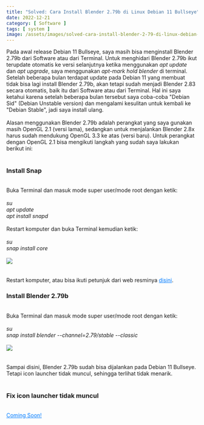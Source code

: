 ```yaml
---
title: "Solved: Cara Install Blender 2.79b di Linux Debian 11 Bullseye"
date: 2022-12-21
category: [ Software ]
tags: [ system ]
image: /assets/images/solved-cara-install-blender-2-79-di-linux-debian-11-bullseye.jpg
---
```

Pada awal release Debian 11 Bullseye, saya masih bisa menginstall Blender 2.79b dari Software atau dari Terminal. Untuk menghidari Blender 2.79b ikut terupdate otomatis ke versi selanjutnya ketika menggunakan <i>apt update</i> dan <i>apt upgrade</i>, saya menggunakan <i>apt-mark hold blender</i> di terminal. Setelah beberapa bulan terdapat update pada Debian 11 yang membuat tidak bisa lagi install Blender 2.79b, akan tetapi sudah menjadi Blender 2.83 secara otomatis, baik itu dari Software atau dari Terminal. Hal ini saya ketahui karena setelah beberapa bulan tersebut saya coba-coba "Debian Sid" (Debian Unstable version) dan mengalami kesulitan untuk kembali ke "Debian Stable", jadi saya install ulang.<br/>
<br/>
Alasan menggunakan Blender 2.79b adalah perangkat yang saya gunakan masih OpenGL 2.1 (versi lama), sedangkan untuk menjalankan Blender 2.8x harus sudah mendukung OpenGL 3.3 ke atas (versi baru). Untuk perangkat dengan OpenGL 2.1 bisa mengikuti langkah yang sudah saya lakukan berikut ini:<br/>
<br/>
<h3>Install Snap</h3>
<br/>
Buka Terminal dan masuk mode super user/mode root dengan ketik:<br/>
<br/>
<i>su</i><br/>
<i>apt update</i><br/>
<i>apt install snapd</i><br/>
<br/>
Restart komputer dan buka Terminal kemudian ketik:<br/>
<br/>
<i>su</i><br/>
<i>snap install core</i><br/>
<br/>
<img class="img-post" src="{{site.baseurl}}/assets/images/install-snap-core.jpg"><br/>
<br/>
<br/>
Restart komputer, atau bisa ikuti petunjuk dari web resminya <a href="https://snapcraft.io/docs/installing-snap-on-debian" style="color:#007bff;">disini</a>.
<br/>
<h3>Install Blender 2.79b</h3>
<br/>
Buka Terminal dan masuk mode super user/mode root dengan ketik:<br/>
<br/>
<i>su</i><br/>
<i>snap install blender --channel=2.79/stable --classic</i><br/>
<br/>
<img class="img-post" src="{{site.baseurl}}/assets/images/snap-install-blender-2-79.jpg"><br/>
<br/>
<br/>
Sampai disini, Blender 2.79b sudah bisa dijalankan pada Debian 11 Bullseye. Tetapi icon launcher tidak muncul, sehingga terlihat tidak menarik.<br/>
<br/>
<h3>Fix icon launcher tidak muncul</h3>
<br/>
<a href="https://blog.mohamadrido.com/" style="color:#007bff;">Coming Soon!</a>
<br/>

